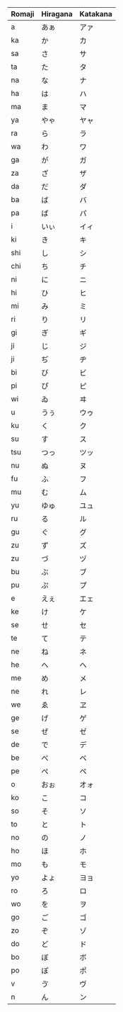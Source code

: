 Romaji|Hiragana|Katakana
---|---|---
a|あぁ|アァ
ka|か|カ
sa|さ|サ
ta|た|タ
na|な|ナ
ha|は|ハ
ma|ま|マ
ya|やゃ|ヤャ
ra|ら|ラ
wa|わ|ワ
ga|が|ガ
za|ざ|ザ
da|だ|ダ
ba|ば|バ
pa|ぱ|パ
i|いぃ|イィ
ki|き|キ
shi|し|シ
chi|ち|チ
ni|に|ニ
hi|ひ|ヒ
mi|み|ミ
ri|り|リ
gi|ぎ|ギ
ji|じ|ジ
ji|ぢ|ヂ
bi|び|ビ
pi|ぴ|ピ
wi|ゐ|ヰ
u|うぅ|ウゥ
ku|く|ク
su|す|ス
tsu|つっ|ツッ
nu|ぬ|ヌ
fu|ふ|フ
mu|む|ム
yu|ゆゅ|ユュ
ru|る|ル
gu|ぐ|グ
zu|ず|ズ
zu|づ|ヅ
bu|ぶ|ブ
pu|ぷ|プ
e|えぇ|エェ
ke|け|ケ
se|せ|セ
te|て|テ
ne|ね|ネ
he|へ|ヘ
me|め|メ
ne|れ|レ
we|ゑ|ヱ
ge|げ|ゲ
se|ぜ|ゼ
de|で|デ
be|べ|ベ
pe|ぺ|ペ
o|おぉ|オォ
ko|こ|コ
so|そ|ソ
to|と|ト
no|の|ノ
ho|ほ|ホ
mo|も|モ
yo|よょ|ヨョ
ro|ろ|ロ
wo|を|ヲ
go|ご|ゴ
zo|ぞ|ゾ
do|ど|ド
bo|ぼ|ボ
po|ぽ|ポ
v|ゔ|ヴ
n|ん|ン